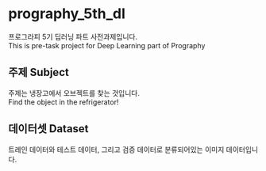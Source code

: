 # prography_5th_dl
프로그라피 5기 딥러닝 파트 사전과제입니다.  
This is pre-task project for Deep Learning part of Prography


## 주제 Subject
주제는 냉장고에서 오브젝트를 찾는 것입니다.  
Find the object in the refrigerator!

## 데이터셋 Dataset
트레인 데이터와 테스트 데이터, 그리고 검증 데이터로 분류되어있는 이미지 데이터입니다.


